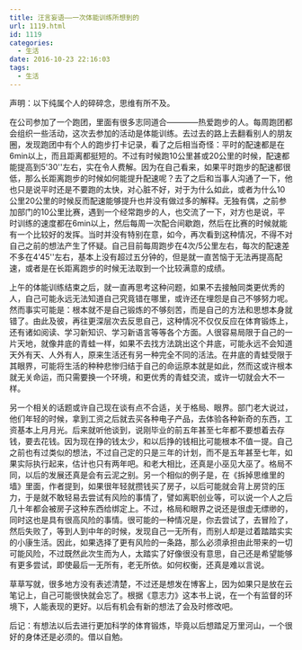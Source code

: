 ```yaml
---
title: 汪言妄语——一次体能训练所想到的
url: 1119.html
id: 1119
categories:
  - 生活
date: 2016-10-23 22:16:03
tags:
  - 生活
---
```


声明：以下纯属个人的碎碎念，思维有所不及。

<!-- more -->

在公司参加了一个跑团，里面有很多志同道合————热爱跑步的人。每周跑团都会组织一些活动，这次去参加的活动是体能训练。去过去的路上去翻看别人的朋友圈，发现跑团中有个人的跑步打卡记录，看了之后相当奇怪：平时的配速都是在6min以上，而且距离都挺短的。不过有时候跑10公里甚或20公里的时候，配速都能提高到5'30''左右，实在令人费解。因为在自己看来，如果平时跑步的配速都很低，那么长距离跑步的时候如何能提升配速呢？去了之后和当事人沟通了一下，他也只是说平时还是不要跑的太快，对心脏不好，对于为什么如此，或者为什么10公里20公里的时候反而配速能够提升也并没有做过多的解释。无独有偶，之前参加部门的10公里比赛，遇到一个经常跑步的人，也交流了一下，对方也是说，平时训练的速度都在6min以上，然后每周一次配合间歇跑，然后在比赛的时候就能有一个比较好的发挥。当时并没有特别在意，如今，再次看到这种情况，不得不对自己之前的想法产生了怀疑。自己目前每周跑步在4次/5公里左右，每次的配速差不多在4'45''左右，基本上没有超过五分钟的，但是就一直苦恼于无法再提高配速，或者是在长距离跑步的时候无法取到一个比较满意的成绩。

上午的体能训练结束之后，就一直再思考这种问题，如果不去接触同类更优秀的人，自己可能永远无法知道自己究竟错在哪里，或许还在埋怨是自己不够努力呢。然而事实可能是：根本就不是自己锻炼的不够刻苦，而是自己的方法和思想本身就错了。由此及彼，再往更深层次去反思自己，这种情况不仅仅反应在体育锻炼上，还有诸如阅读、学习新知识、学习新语言等等各个方面。人很容易局限于自己的一片天地，就像井底的青蛙一样，如果不去找方法跳出这个井底，可能永远不会知道天外有天、人外有人，原来生活还有另一种完全不同的活法。在井底的青蛙受限于其眼界，可能将生活的种种悲惨归结于自己的命运原本就是如此，然而这或许根本就无关命运，而只需要换一个环境，和更优秀的青蛙交流，或许一切就会大不一样。

另一个相关的话题或许自己现在谈有点不合适，关于格局、眼界。部门老大说过，他们年轻的时候，拿到工资之后就去买各种电子产品，去体验各种新奇的东西，工资基本上月月光。后来就听他谈到，说刚毕业的前五年甚至七年都不要想着去存钱，要去花钱。因为现在挣的钱太少，和以后挣的钱相比可能根本不值一提。自己之前也有过类似的想法，不过自己定的只是三年的计划，而不是五年甚至七年，如果实际执行起来，估计也只有两年吧。和老大相比，还真是小巫见大巫了。格局不同，以后的发展还真是会有云泥之别。另一个相似的例子是，在《拆掉思维里的墙》里面，作者提到，如果很年轻就攒钱买了房子，以后可能就会背上房贷的压力，于是就不敢轻易去尝试有风险的事情了，譬如离职创业等，可以说一个人之后几十年都会被房子这种东西给绑定上。不过，格局和眼界之说还是很虚无缥缈的，同时这也是具有很高风险的事情。很可能的一种情况是，你去尝试了，去冒险了，然后失败了，等到人到中年的时候，发现自己一无所有，而别人却是过着踏踏实实的小康生活。因此，如果选择了更有风险的一条路，那么必须承担由此带来的一切可能风险，不过既然此次生而为人，太踏实了好像很没有意思，自己还是希望能够有更多尝试，即使最后一无所有，老无所依。如何权衡，还真是难以言说。

草草写就，很多地方没有表述清楚，不过还是想发在博客上，因为如果只是放在云笔记上，自己可能很快就会忘了。根据《意志力》这本书上说，在一个有监督的环境下，人能表现的更好。以后有机会有新的想法了会及时修改吧。

后记：有想法以后去进行更加科学的体育锻炼，毕竟以后想踏足万里河山，一个很好的身体还是必须的。借以自勉。
